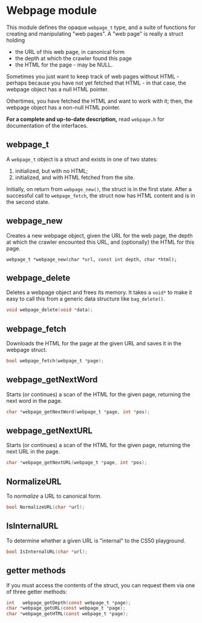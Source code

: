 # Webpage module

This module defines the opaque `webpage_t` type, and a suite of functions for creating and manipulating "web pages".  A "web page" is really a struct holding 

 * the URL of this web page, in canonical form
 * the depth at which the crawler found this page
 * the HTML for the page - may be NULL. 

Sometimes you just want to keep track of web pages without HTML - perhaps because you have not yet fetched that HTML - in that case, the webpage object has a null HTML pointer.  

Othertimes, you have fetched the HTML and want to work with it; then, the webpage object has a non-null HTML pointer. 

**For a complete and up-to-date description,** read `webpage.h` for documentation of the interfaces.

## webpage_t

A `webpage_t` object is a struct and exists in one of two states:

 1. initialized, but with no HTML;
 2. initialized, and with HTML fetched from the site.

Initially, on return from `webpage_new()`, the struct is in the first state.  After a successful call to `webpage_fetch`, the struct now has HTML content and is in the second state.

## webpage_new
Creates a new webpage object, given the URL for the web page, the depth at which the crawler encounted this URL, and (optionally) the HTML for this page.

```
webpage_t *webpage_new(char *url, const int depth, char *html);
```

## webpage_delete
Deletes a webpage object and frees its memory.
It takes a `void*` to make it easy to call this from a generic data structure like `bag_delete()`.

```c
void webpage_delete(void *data);
```

## webpage_fetch
Downloads the HTML for the page at the given URL and saves it in the webpage struct.

```c
bool webpage_fetch(webpage_t *page);
```

## webpage_getNextWord
Starts (or continues) a scan of the HTML for the given page, returning the next word in the page.

```c
char *webpage_getNextWord(webpage_t *page, int *pos);
```

## webpage_getNextURL
Starts (or continues) a scan of the HTML for the given page, returning the next URL in the page.

```c
char *webpage_getNextURL(webpage_t *page, int *pos);
```

## NormalizeURL
To *normalize* a URL to canonical form.

```c
bool NormalizeURL(char *url);
```

## IsInternalURL
To determine whether a given URL is "internal" to the CS50 playground.

```c
bool IsInternalURL(char *url);
```

## getter methods

If you must access the contents of the struct, you can request them via one of three getter methods:

```c
int   webpage_getDepth(const webpage_t *page);
char *webpage_getURL(const webpage_t *page);
char *webpage_getHTML(const webpage_t *page);
```